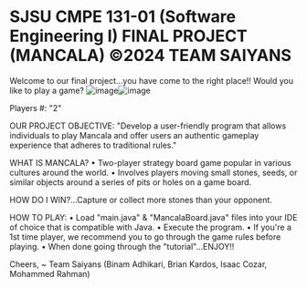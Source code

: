 SJSU CMPE 131-01 (Software Engineering I)
FINAL PROJECT (MANCALA)
©2024 TEAM SAIYANS
=========================================

Welcome to our final project...you have come to the right place!! 
Would you like to play a game? ![image](https://github.com/bkardos/CMPE131_MANCALA/assets/33300248/123b8c5a-379e-4de7-8d4b-e09e061a0ada)![image](https://github.com/bkardos/CMPE131_MANCALA/assets/33300248/123b8c5a-379e-4de7-8d4b-e09e061a0ada)


Players #: "2"

OUR PROJECT OBJECTIVE: "Develop a user-friendly program that allows individuals to play Mancala and offer users an authentic gameplay experience that adheres to traditional rules."

WHAT IS MANCALA?
  • Two-player strategy board game popular in various cultures around the world.
  • Involves players moving small stones, seeds, or similar objects around a series of pits or holes on a game board.

HOW DO I WIN?...Capture or collect more stones than your opponent.

HOW TO PLAY:
  • Load "main.java" & "MancalaBoard.java" files into your IDE of choice that is compatible with Java.
  • Execute the program.
  • If you're a 1st time player, we recommend you to go through the game rules before playing.
  • When done going through the "tutorial"...ENJOY!!

Cheers,
~ Team Saiyans (Binam Adhikari, Brian Kardos, Isaac Cozar, Mohammed Rahman)





